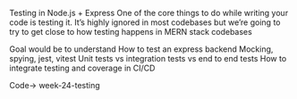 Testing in Node.js + Express
One of the core things to do while writing your code is testing it.
It’s highly ignored in most codebases but we’re going to try to get close to how testing happens in MERN stack codebases

Goal would be to understand
How to test an express backend
Mocking, spying, jest, vitest
Unit tests vs integration tests vs end to end tests
How to integrate testing and coverage in CI/CD

Code-> week-24-testing

